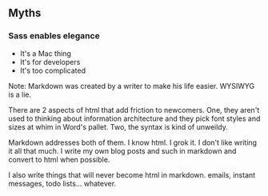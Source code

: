 ## Myths
### Sass enables elegance

* It's a Mac thing
* It's for developers
* It's too complicated

Note:
Markdown was created by a writer to make his life easier. WYSIWYG is a
lie.

There are 2 aspects of html that add friction to newcomers. One, they
aren't used to thinking about information architecture and they pick
font styles and sizes at whim in Word's pallet. Two, the syntax is
kind of unweildy.

Markdown addresses both of them. I know html. I grok it. I don't like
writing it all that much. I write my own blog posts and such in markdown
and convert to html when possible.

I also write things that will never become html in markdown. emails,
instant messages, todo lists... whatever.
